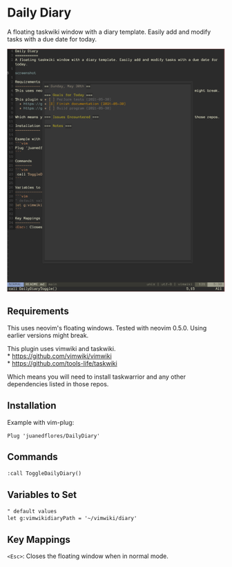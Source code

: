 Daily Diary
===========
A floating taskwiki window with a diary template. Easily add and modify tasks with a due date for today.

<img src="./screenshot.png" alt="drawing" width="600"/>

Requirements
------------
This uses neovim's floating windows. Tested with neovim 0.5.0. Using earlier versions might break.

This plugin uses vimwiki and taskwiki.  
	* https://github.com/vimwiki/vimwiki  
	* https://github.com/tools-life/taskwiki  
	
Which means you will need to install taskwarrior and any other dependencies listed in those repos.

Installation
------------

Example with vim-plug:
```vim
Plug 'juanedflores/DailyDiary'
```

Commands
--------
```vim
:call ToggleDailyDiary()
```

Variables to Set
----------------
```vim
" default values
let g:vimwikidiaryPath = '~/vimwiki/diary'
```

Key Mappings
------------
`<Esc>`: Closes the floating window when in normal mode.
